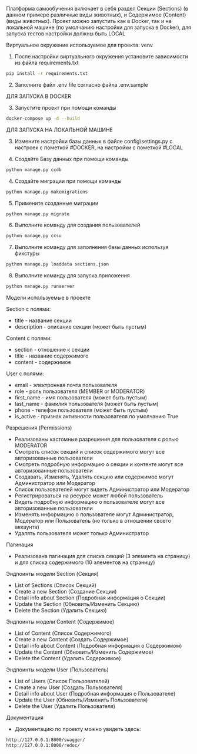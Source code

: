 Платформа самообучения включает в себя раздел Секции (Sections) (в данном примере различные виды животных), и
Содержимое (Content) (виды животных). Проект можно запустить как в Docker, так и на локальной машине (по умолчанию
настройки для запуска в Docker), для запуска тестов настройки должны быть LOCAL

Виртуальное окружение используемое для проекта: venv

1) После настройки виртуального окружения установите зависимости из файла requirements.txt

```bash
pip install -r requirements.txt
```

2) Заполните файл .env file согласно файла .env.sample

ДЛЯ ЗАПУСКА В DOCKER

3) Запустите проект при помощи команды

```bash
docker-compose up -d --build
```

ДЛЯ ЗАПУСКА НА ЛОКАЛЬНОЙ МАШИНЕ

3) Измените настройки базы данных в файле config\settings.py с настроек с пометкой #DOCKER, на настройки с пометкой
   #LOCAL

3) Создайте Базу данных при помощи команды

```bash
python manage.py ccdb
```

4) Создайте миграции при помощи команды

```bash
python manage.py makemigrations
```

5) Примените созданные миграции

```bash
python manage.py migrate
```

6) Выполните команду для создания пользователей

```bash
python manage.py ccsu
```

7) Выполните команду для заполнения базы данных используя фикстуры

```bash
python manage.py loaddata sections.json
```

8) Выполните команду для запуска приложения

```bash
python manage.py runserver
```

Модели используемые в проекте

Section с полями:

- title - название секции
- description - описание секции (может быть пустым)

Content с полями:

- section - отношение к секции
- title - название содержимого
- content - содержимое

User с полями:

- email - электронная почта пользователя
- role - роль пользователя (MEMBER or MODERATOR)
- first_name - имя пользователя (может быть пустым)
- last_name - фамилия пользователя (может быть пустым)
- phone - телефон пользователя (может быть пустым)
- is_active - признак активности пользователя по умолчанию True

Разрешения (Permissions)

- Реализованы кастомные разрешения для пользователя с ролью MODERATOR
- Смотреть список секций и список содержимого могут все авторизованные пользователи
- Смотреть подробную информацию о секции и контенте могут все авторизованные пользователи
- Создавать, Изменять, Удалять секцию или содержимое могут Администратор или Модератор
- Список пользователей могут видеть Администратор или Модератор
- Регистрироваться на ресурсе может любой пользователь
- Видеть подробную информацию о пользователе могут все авторизованные пользователи
- Изменять информацию о пользователе могут Администратор, Модератор или Пользователь (но только в отношении своего
  аккаунта)
- Удалять пользователя может только Администратор

Пагинация

- Реализована пагинация для списка секций (3 элемента на страницу) и для списка содержимого (10 элементов на страницу)

Эндпоинты модели Section (Секция)

- List of Sections (Список Секций)
- Create a new Section (Создание Секции)
- Detail info about Section (Подробная информация о Секции)
- Update the Section (Обновить/Изменить Секцию)
- Delete the Section (Удалить Секцию)

Эндпоинты модели Content (Содержимое)

- List of Сontent (Список Содержимого)
- Create a new Сontent (Создать Содержимое)
- Detail info about Сontent (Подробная информация о Содержимом)
- Update the Сontent (Обновить/Изменить Содержимое)
- Delete the Сontent (Удалить Содержимое)

Эндпоинты модели User (Пользователь)

- List of Users (Список Пользователей)
- Create a new User (Создать Пользователя)
- Detail info about User (Подробная информация о Пользователе)
- Update the User (Обновить/Изменить Пользователя)
- Delete the User (Удалить Пользователя)

Документация

- Документацию по проекту можно увидеть здесь:

```bash
http://127.0.0.1:8000/swagger/
http://127.0.0.1:8000/redoc/
```